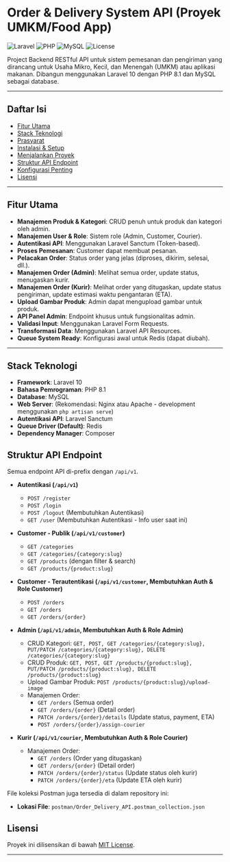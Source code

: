 # Order & Delivery System API (Proyek UMKM/Food App)

![Laravel](https://img.shields.io/badge/Laravel-10-FF2D20?style=for-the-badge&logo=laravel) ![PHP](https://img.shields.io/badge/PHP-8.1-777BB4?style=for-the-badge&logo=php) ![MySQL](https://img.shields.io/badge/MySQL-blue?style=for-the-badge&logo=mysql) ![License](https://img.shields.io/badge/License-MIT-yellow.svg?style=for-the-badge)

Project Backend RESTful API untuk sistem pemesanan dan pengiriman yang dirancang untuk Usaha Mikro, Kecil, dan Menengah (UMKM) atau aplikasi makanan. Dibangun menggunakan Laravel 10 dengan PHP 8.1 dan MySQL sebagai database.

---

## Daftar Isi

- [Fitur Utama](#fitur-utama)
- [Stack Teknologi](#stack-teknologi)
- [Prasyarat](#prasyarat)
- [Instalasi & Setup](#instalasi--setup)
- [Menjalankan Proyek](#menjalankan-proyek)
- [Struktur API Endpoint](#struktur-api-endpoint)
- [Konfigurasi Penting](#konfigurasi-penting)
- [Lisensi](#lisensi)

---

## Fitur Utama

-   **Manajemen Produk & Kategori**: CRUD penuh untuk produk dan kategori oleh admin.
-   **Manajemen User & Role**: Sistem role (Admin, Customer, Courier).
-   **Autentikasi API**: Menggunakan Laravel Sanctum (Token-based).
-   **Proses Pemesanan**: Customer dapat membuat pesanan.
-   **Pelacakan Order**: Status order yang jelas (diproses, dikirim, selesai, dll.).
-   **Manajemen Order (Admin)**: Melihat semua order, update status, menugaskan kurir.
-   **Manajemen Order (Kurir)**: Melihat order yang ditugaskan, update status pengiriman, update estimasi waktu pengantaran (ETA).
-   **Upload Gambar Produk**: Admin dapat mengupload gambar untuk produk.
-   **API Panel Admin**: Endpoint khusus untuk fungsionalitas admin.
-   **Validasi Input**: Menggunakan Laravel Form Requests.
-   **Transformasi Data**: Menggunakan Laravel API Resources.
-   **Queue System Ready**: Konfigurasi awal untuk Redis (dapat diubah).

---

## Stack Teknologi

-   **Framework**: Laravel 10
-   **Bahasa Pemrograman**: PHP 8.1
-   **Database**: MySQL
-   **Web Server**: (Rekomendasi: Nginx atau Apache - development menggunakan `php artisan serve`)
-   **Autentikasi API**: Laravel Sanctum
-   **Queue Driver (Default)**: Redis 
-   **Dependency Manager**: Composer

## Struktur API Endpoint 

Semua endpoint API di-prefix dengan `/api/v1`.

-   **Autentikasi (`/api/v1`)**
    -   `POST /register`
    -   `POST /login`
    -   `POST /logout` (Membutuhkan Autentikasi)
    -   `GET /user` (Membutuhkan Autentikasi - Info user saat ini)

-   **Customer - Publik (`/api/v1/customer`)**
    -   `GET /categories`
    -   `GET /categories/{category:slug}`
    -   `GET /products` (dengan filter & search)
    -   `GET /products/{product:slug}`

-   **Customer - Terautentikasi (`/api/v1/customer`, Membutuhkan Auth & Role Customer)**
    -   `POST /orders`
    -   `GET /orders`
    -   `GET /orders/{order}`

-   **Admin (`/api/v1/admin`, Membutuhkan Auth & Role Admin)**
    -   CRUD Kategori: `GET, POST, GET /categories/{category:slug}, PUT/PATCH /categories/{category:slug}, DELETE /categories/{category:slug}`
    -   CRUD Produk: `GET, POST, GET /products/{product:slug}, PUT/PATCH /products/{product:slug}, DELETE /products/{product:slug}`
    -   Upload Gambar Produk: `POST /products/{product:slug}/upload-image`
    -   Manajemen Order:
        -   `GET /orders` (Semua order)
        -   `GET /orders/{order}` (Detail order)
        -   `PATCH /orders/{order}/details` (Update status, payment, ETA)
        -   `POST /orders/{order}/assign-courier`

-   **Kurir (`/api/v1/courier`, Membutuhkan Auth & Role Courier)**
    -   Manajemen Order:
        -   `GET /orders` (Order yang ditugaskan)
        -   `GET /orders/{order}` (Detail order)
        -   `PATCH /orders/{order}/status` (Update status oleh kurir)
        -   `PATCH /orders/{order}/eta` (Update ETA oleh kurir)

File koleksi Postman juga tersedia di dalam repository ini:
-   **Lokasi File**: `postman/Order_Delivery_API.postman_collection.json` 

## Lisensi

Proyek ini dilisensikan di bawah [MIT License](LICENSE.md).

---

